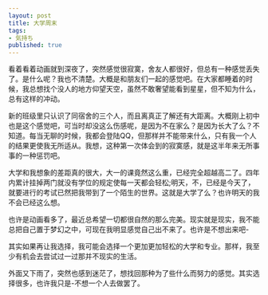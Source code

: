 ```yaml
---
layout: post
title: 大学周末
tags:
- 気持ち
published: true
---
```

看着看着动画就到深夜了，突然感觉很寂寞，舍友人都很好，但总有一种感觉丢失了。是什么呢？我也不清楚。大概是和朋友们一起的感觉吧。在大家都睡着的时候，我总想找个没人的地方仰望天空，虽然不敢奢望能看到星星，但不知为什么，总有这样的冲动。

新的班级里只认识了同宿舍的三个人，而且离真正了解还有大距离。大概刚上初中也是这个感觉吧，可当时却没这么伤感呢，是因为不在家么？是因为长大了么？不知道。每当无聊的时候，我都会登陆QQ，但那样并不能带来什么，只有我一个人的结果更使我无所适从。我想，这种第一次体会到的寂寞感，就是这半年来无所事事的一种惩罚吧。

大学和我想象的差距真的很大，大一的课竟然这么重，已经完全超越高二了。四年内累计挂掉两门就没有学位的规定使每一天都会轻松;明天，不，已经是今天了，就要进行的考试已然把我带到了一个陌生的世界。这就是大学了么？也许明天的我不会已经这么想。

也许是动画看多了，最近总希望一切都很自然的那么完美。现实就是现实，我不能总把自己置于梦幻之中，可现在我明显感觉自己出不来了。也许是不想出来吧-

其实如果再让我选择，我可能会选择一个更加更加轻松的大学和专业。那样，我至少有机会去尝试过一过那并不现实的生活。

外面又下雨了，突然也感到迷茫了，想找回那种为了些什么而努力的感觉。其实选择很多，也许我只是-不想一个人去做罢了。
